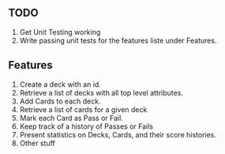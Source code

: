 TODO
----
1. Get Unit Testing working
2. Write passing unit tests for the features liste under Features.


Features
--------
1. Create a deck with an id.
2. Retrieve a list of decks with all top level attributes.
3. Add Cards to each deck. 
4. Retrieve a list of cards for a given deck
5. Mark each Card as Pass or Fail.
6. Keep track of a history of Passes or Fails
7. Present statistics on Decks, Cards, and their score histories.
8. Other stuff